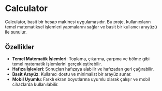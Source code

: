# Calculator

Calculator, basit bir hesap makinesi uygulamasıdır. Bu proje, kullanıcıların temel matematiksel işlemleri yapmalarını sağlar ve basit bir kullanıcı arayüzü ile sunulur.

## Özellikler

- **Temel Matematik İşlemleri**: Toplama, çıkarma, çarpma ve bölme gibi temel matematik işlemlerini gerçekleştirebilir.
- **Hafıza İşlevleri**: Sonuçları hafızaya alabilir ve hafızadan geri çağırabilir.
- **Basit Arayüz**: Kullanıcı dostu ve minimalist bir arayüz sunar.
- **Mobil Uyumlu**: Farklı ekran boyutlarına uyumlu olarak çalışır ve mobil cihazlarda kullanılabilir.
